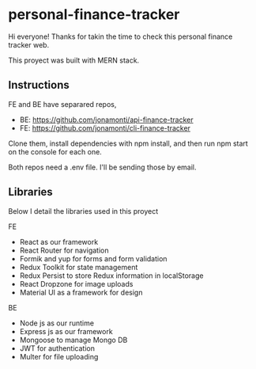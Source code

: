 # personal-finance-tracker

Hi everyone! Thanks for takin the time to check this personal finance tracker web.

This proyect was built with MERN stack.

Instructions
-------------

FE and BE have separared repos, 
  - BE: https://github.com/jonamonti/api-finance-tracker
  - FE: https://github.com/jonamonti/cli-finance-tracker

Clone them, install dependencies with npm install, and then run npm start on the console for each one.

Both repos need a .env file. I'll be sending those by email.

Libraries
---------

Below I detail the libraries used in this proyect

FE
- React as our framework
- React Router for navigation
- Formik and yup for forms and form validation
- Redux Toolkit for state management
- Redux Persist to store Redux information in localStorage
- React Dropzone for image uploads
- Material UI as a framework for design

BE
- Node js as our runtime
- Express js as our framework
- Mongoose to manage Mongo DB
- JWT for authentication
- Multer for file uploading

